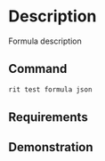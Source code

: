 # Description

Formula description

## Command

```bash
rit test formula json
```

## Requirements

## Demonstration
